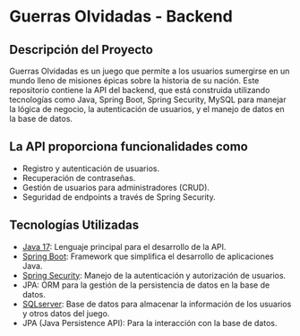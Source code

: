 # Guerras Olvidadas - Backend

## Descripción del Proyecto

Guerras Olvidadas es un juego que permite a los usuarios sumergirse en un mundo lleno de misiones épicas sobre la historia de su nación. Este repositorio contiene la API del backend, que está construida utilizando tecnologías como Java, Spring Boot, Spring Security, MySQL para manejar la lógica de negocio, la autenticación de usuarios, y el manejo de datos en la base de datos.

## La API proporciona funcionalidades como

- Registro y autenticación de usuarios.
- Recuperación de contraseñas.
- Gestión de usuarios para administradores (CRUD).
- Seguridad de endpoints a través de Spring Security.

## Tecnologías Utilizadas

- [Java 17](https://www.oracle.com/java/technologies/javase-jdk17-doc-downloads.html): Lenguaje principal para el desarrollo de la API.
- [Spring Boot](https://spring.io/): Framework que simplifica el desarrollo de aplicaciones Java.
- [Spring Security](https://spring.io/projects/spring-security): Manejo de la autenticación y autorización de usuarios.
- JPA: ORM para la gestión de la persistencia de datos en la base de datos.
- [SQLserver](https://www.microsoft.com/es-es/sql-server/sql-server-downloads?msockid=3b7c4c4da86d639a1c185970a9c2626a): Base de datos para almacenar la información de los usuarios y otros datos del juego.
- JPA (Java Persistence API): Para la interacción con la base de datos.
